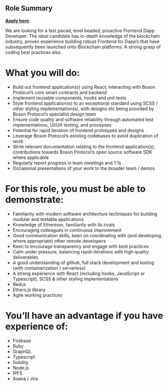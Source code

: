 ## Role Summary

**[Apply here](https://boards.greenhouse.io/bosonprotocol/jobs/4476682003).**

We are looking for a fast paced, level headed, proactive Frontend Dapp Developer. The ideal candidate has in-depth knowledge of the blockchain industry, proven experience building robust Frontend for Dapp’s that have subsequently been launched onto Blockchain platforms. A strong grasp of coding best practices also.     

# What you will do:

- Build out frontend application(s) using React, interacting with Boson Protocol’s core smart contracts and backend 
- Implement reusable components, hooks and unit tests
- Style frontend application(s) to an exceptional standard using SCSS  / other styling implementation(s), with designs etc being provided by Boson Protocol’s specialist design team
- Ensure code quality and software reliability through automated test implementations, UI/UX testing, and processes
- Potential for rapid iteration of frontend prototypes and designs
- Leverage Boson Protocol’s existing codebases to avoid duplication of work
- Write relevant documentation relating to the frontend application(s); contributions towards Boson Protocol’s open source software SDK where applicable
- Regularly report progress in team meetings and 1:1s
- Occasional presentations of your work to the broader team / demos
 

# For this role, you must be able to demonstrate:

- Familiarity with modern software architecture techniques for building modular and testable applications
- Knowledge of Ethereum, familiarity with its rivals
- Encouraging colleagues in continuous improvement
- Good communication skills, keen on coordinating with (and developing where appropriate) other remote developers
- Keen to encourage transparency and engage with best practices
- Calm under pressure, balancing rapid-iterations with high quality deliverables 
- A good understanding of github, full stack development and testing (with containerization / serverless)
- A strong experience with React (including hooks, JavaScript or Typescript), SCSS & other styling implementations
- Redux
- Ethers.js library
- Agile working practices
 

# You’ll have an advantage if you have experience of:

- Firebase
- Ruby
- GraphQL
- Typescript 
- Solidity
- Node.js
- IPFS
- Asana / Jira

